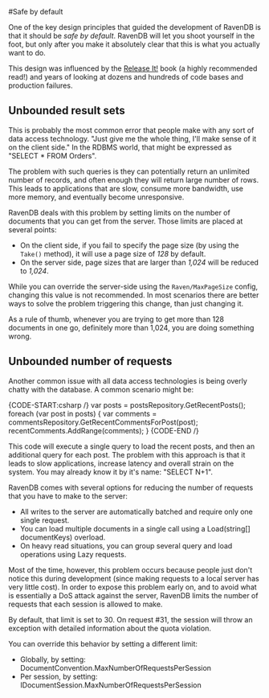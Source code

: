 #Safe by default

One of the key design principles that guided the development of RavenDB is that it should be *safe by default*. RavenDB will let you shoot yourself in the foot, but only after you make it absolutely clear that this is what you actually want to do.

This design was influenced by the [Release It!](http://pragprog.com/book/mnee/release-it) book (a highly recommended read!) and years of looking at dozens and hundreds of code bases and production failures. 

## Unbounded result sets

This is probably the most common error that people make with any sort of data access technology. "Just give me the whole thing, I'll make sense of it on the client side." In the RDBMS world, that might be expressed as "SELECT * FROM Orders".

The problem with such queries is they can potentially return an unlimited number of records, and often enough they will return large number of rows. This leads to applications that are slow, consume more bandwidth, use more memory, and eventually become unresponsive.

RavenDB deals with this problem by setting limits on the number of documents that you can get from the server. Those limits are placed at several points:

* On the client side, if you fail to specify the page size (by using the `Take()` method), it will use a page size of _128_ by default.
* On the server side, page sizes that are larger than _1,024_ will be reduced to _1,024_.

While you can override the server-side using the `Raven/MaxPageSize` config, changing this value is not recommended. In most scenarios there are better ways to solve the problem triggering this change, than just changing it.

As a rule of thumb, whenever you are trying to get more than 128 documents in one go, definitely more than 1,024, you are doing something wrong.

## Unbounded number of requests

Another common issue with all data access technologies is being overly chatty with the database. A common scenario might be:

{CODE-START:csharp /}
    var posts = postsRepository.GetRecentPosts();
    foreach (var post in posts)
    {
       var comments = commentsRepository.GetRecentCommentsForPost(post);
       recentComments.AddRange(comments);
    }
{CODE-END /}

This code will execute a single query to load the recent posts, and then an additional query for each post. The problem with this approach is that it leads to slow applications, increase latency and overall strain on the system. You may already know it by it's name: "SELECT N+1".

RavenDB comes with several options for reducing the number of requests that you have to make to the server:

* All writes to the server are automatically batched and require only one single request.
* You can load multiple documents in a single call using a Load(string[] documentKeys) overload.
* On heavy read situations, you can group several query and load operations using Lazy requests.

Most of the time, however, this problem occurs because people just don't notice this during development (since making requests to a local server has very little cost). In order to expose this problem early on, and to avoid what is essentially a DoS attack against the server, RavenDB limits the number of requests that each session is allowed to make.

By default, that limit is set to 30. On request #31, the session will throw an exception with detailed information about the quota violation.

You can override this behavior by setting a different limit:

* Globally, by setting: DocumentConvention.MaxNumberOfRequestsPerSession
* Per session, by setting: IDocumentSession.MaxNumberOfRequestsPerSession
